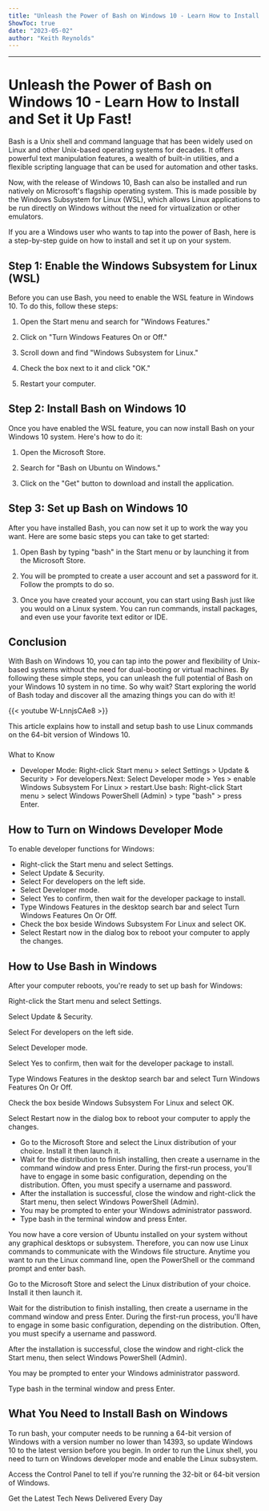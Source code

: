 ```yaml
---
title: "Unleash the Power of Bash on Windows 10 - Learn How to Install and Set it Up Fast!"
ShowToc: true 
date: "2023-05-02"
author: "Keith Reynolds"
---
```

*****
# Unleash the Power of Bash on Windows 10 - Learn How to Install and Set it Up Fast!

Bash is a Unix shell and command language that has been widely used on Linux and other Unix-based operating systems for decades. It offers powerful text manipulation features, a wealth of built-in utilities, and a flexible scripting language that can be used for automation and other tasks.

Now, with the release of Windows 10, Bash can also be installed and run natively on Microsoft's flagship operating system. This is made possible by the Windows Subsystem for Linux (WSL), which allows Linux applications to be run directly on Windows without the need for virtualization or other emulators.

If you are a Windows user who wants to tap into the power of Bash, here is a step-by-step guide on how to install and set it up on your system.

## Step 1: Enable the Windows Subsystem for Linux (WSL)

Before you can use Bash, you need to enable the WSL feature in Windows 10. To do this, follow these steps:

1. Open the Start menu and search for "Windows Features."

2. Click on "Turn Windows Features On or Off."

3. Scroll down and find "Windows Subsystem for Linux."

4. Check the box next to it and click "OK."

5. Restart your computer.

## Step 2: Install Bash on Windows 10

Once you have enabled the WSL feature, you can now install Bash on your Windows 10 system. Here's how to do it:

1. Open the Microsoft Store.

2. Search for "Bash on Ubuntu on Windows."

3. Click on the "Get" button to download and install the application.

## Step 3: Set up Bash on Windows 10

After you have installed Bash, you can now set it up to work the way you want. Here are some basic steps you can take to get started:

1. Open Bash by typing "bash" in the Start menu or by launching it from the Microsoft Store.

2. You will be prompted to create a user account and set a password for it. Follow the prompts to do so.

3. Once you have created your account, you can start using Bash just like you would on a Linux system. You can run commands, install packages, and even use your favorite text editor or IDE.

## Conclusion

With Bash on Windows 10, you can tap into the power and flexibility of Unix-based systems without the need for dual-booting or virtual machines. By following these simple steps, you can unleash the full potential of Bash on your Windows 10 system in no time. So why wait? Start exploring the world of Bash today and discover all the amazing things you can do with it!

{{< youtube W-LnnjsCAe8 >}} 




This article explains how to install and setup bash to use Linux commands on the 64-bit version of Windows 10.

 
### 
What to Know
 
- Developer Mode: Right-click Start menu > select Settings > Update & Security > For developers.Next: Select Developer mode > Yes > enable Windows Subsystem For Linux > restart.Use bash: Right-click Start menu > select Windows PowerShell (Admin) > type "bash" > press Enter.

 
##   How to Turn on Windows Developer Mode  
 

To enable developer functions for Windows:

 
- Right-click the Start menu and select Settings.
 - Select Update & Security.
 - Select For developers on the left side.
 - Select Developer mode.
 - Select Yes to confirm, then wait for the developer package to install.
 - Type Windows Features in the desktop search bar and select Turn Windows Features On Or Off.
 - Check the box beside Windows Subsystem For Linux and select OK.
 - Select Restart now in the dialog box to reboot your computer to apply the changes.

 
##   How to Use Bash in Windows  
 

After your computer reboots, you're ready to set up bash for Windows:

 

Right-click the Start menu and select Settings.

 

Select Update & Security.

 

Select For developers on the left side.

 

Select Developer mode.

 

Select Yes to confirm, then wait for the developer package to install.

 

Type Windows Features in the desktop search bar and select Turn Windows Features On Or Off.

 

Check the box beside Windows Subsystem For Linux and select OK.

 

Select Restart now in the dialog box to reboot your computer to apply the changes.

 
- Go to the Microsoft Store and select the Linux distribution of your choice. Install it then launch it.
 - Wait for the distribution to finish installing, then create a username in the command window and press Enter. During the first-run process, you'll have to engage in some basic configuration, depending on the distribution. Often, you must specify a username and password.
 - After the installation is successful, close the window and right-click the Start menu, then select Windows PowerShell (Admin).
 - You may be prompted to enter your Windows administrator password.
 - Type bash in the terminal window and press Enter.

 

You now have a core version of Ubuntu installed on your system without any graphical desktops or subsystem. Therefore, you can now use Linux commands to communicate with the Windows file structure. Anytime you want to run the Linux command line, open the PowerShell or the command prompt and enter bash.

 

Go to the Microsoft Store and select the Linux distribution of your choice. Install it then launch it.

 

Wait for the distribution to finish installing, then create a username in the command window and press Enter. During the first-run process, you'll have to engage in some basic configuration, depending on the distribution. Often, you must specify a username and password.

 

After the installation is successful, close the window and right-click the Start menu, then select Windows PowerShell (Admin).

 
You may be prompted to enter your Windows administrator password.
 

Type bash in the terminal window and press Enter.

 
##   What You Need to Install Bash on Windows  
 

To run bash, your computer needs to be running a 64-bit version of Windows with a version number no lower than 14393, so update Windows 10 to the latest version before you begin. In order to run the Linux shell, you need to turn on Windows developer mode and enable the Linux subsystem.

 
Access the Control Panel to tell if you're running the 32-bit or 64-bit version of Windows.
 

Get the Latest Tech News Delivered Every Day




